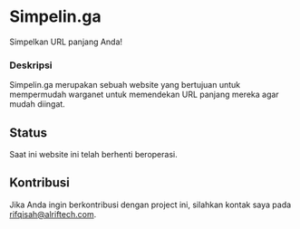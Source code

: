 # Simpelin.ga
Simpelkan URL panjang Anda!

### Deskripsi
Simpelin.ga merupakan sebuah website yang bertujuan untuk mempermudah warganet untuk memendekan URL panjang mereka agar mudah diingat.

## Status
Saat ini website ini telah berhenti beroperasi.

## Kontribusi
Jika Anda ingin berkontribusi dengan project ini, silahkan kontak saya pada [rifqisah@alriftech.com](mailto:rifqisah@alriftech.com).
